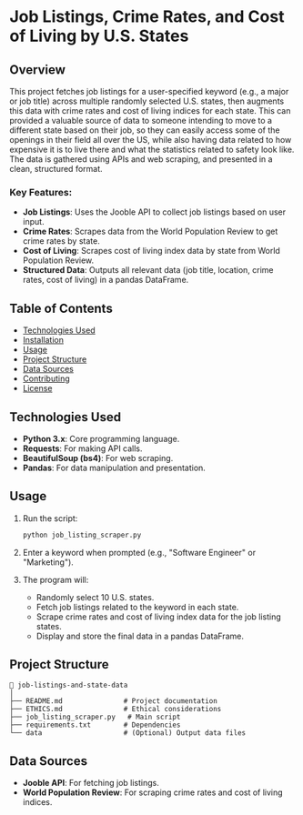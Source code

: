# Job Listings, Crime Rates, and Cost of Living by U.S. States

## Overview
This project fetches job listings for a user-specified keyword (e.g., a major or job title) across multiple randomly selected U.S. states, then augments this data with crime rates and cost of living indices for each state. This can provided a valuable source of data to someone intending to move to a different state based on their job, so they can easily access some of the openings in their field all over the US, while also having data related to how expensive it is to live there and what the statistics related to safety look like. The data is gathered using APIs and web scraping, and presented in a clean, structured format. 

### Key Features:
- **Job Listings**: Uses the Jooble API to collect job listings based on user input.
- **Crime Rates**: Scrapes data from the World Population Review to get crime rates by state.
- **Cost of Living**: Scrapes cost of living index data by state from World Population Review.
- **Structured Data**: Outputs all relevant data (job title, location, crime rates, cost of living) in a pandas DataFrame.

## Table of Contents
- [Technologies Used](#technologies-used)
- [Installation](#installation)
- [Usage](#usage)
- [Project Structure](#project-structure)
- [Data Sources](#data-sources)
- [Contributing](#contributing)
- [License](#license)

## Technologies Used
- **Python 3.x**: Core programming language.
- **Requests**: For making API calls.
- **BeautifulSoup (bs4)**: For web scraping.
- **Pandas**: For data manipulation and presentation.


## Usage
1. Run the script:
   ```bash
   python job_listing_scraper.py
   ```

2. Enter a keyword when prompted (e.g., "Software Engineer" or "Marketing").

3. The program will:
   - Randomly select 10 U.S. states.
   - Fetch job listings related to the keyword in each state.
   - Scrape crime rates and cost of living index data for the job listing states.
   - Display and store the final data in a pandas DataFrame.

## Project Structure
```
📁 job-listings-and-state-data
│
├── README.md               # Project documentation
├── ETHICS.md               # Ethical considerations
├── job_listing_scraper.py   # Main script
├── requirements.txt        # Dependencies
└── data                    # (Optional) Output data files
```

## Data Sources
- **Jooble API**: For fetching job listings.
- **World Population Review**: For scraping crime rates and cost of living indices.
